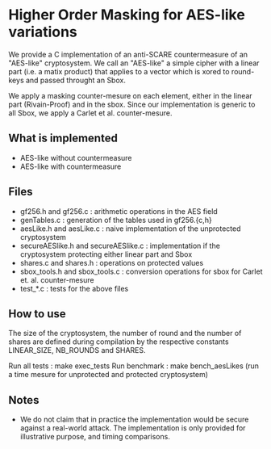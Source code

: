 Higher Order Masking for AES-like variations
======

We provide a C implementation of an anti-SCARE countermeasure of an "AES-like" cryptosystem. We call an "AES-like" a simple cipher with a linear part (i.e. a matix product) that applies to a vector which is xored to round-keys and passed throught an Sbox.

We apply a masking counter-mesure on each element, either in the linear part (Rivain-Proof) and in the sbox. Since our implementation is generic to all Sbox, we apply a Carlet et al. counter-mesure.

What is implemented
-------------------

* AES-like without countermeasure
* AES-like with countermeasure

Files
-----
* gf256.h and gf256.c : arithmetic operations in the AES field
* genTables.c : generation of the tables used in gf256.{c,h}
* aesLike.h and aesLike.c : naive implementation of the unprotected cryptosystem
* secureAESlike.h and secureAESlike.c : implementation if the cryptosystem protecting either linear part and Sbox
* shares.c and shares.h : operations on protected values
* sbox_tools.h and sbox_tools.c : conversion operations for sbox for Carlet et. al. counter-mesure
* test_*.c : tests for the above files

How to use
----------
The size of the cryptosystem, the number of round and the number of shares are defined during compilation by the respective constants LINEAR_SIZE, NB_ROUNDS and SHARES.

Run all tests : make exec_tests
Run benchmark : make bench_aesLikes (run a time mesure for unprotected and protected cryptosystem)

Notes
----
* We do not claim that in practice the implementation would be secure against a real-world attack. The implementation is only provided for illustrative purpose, and timing comparisons.
